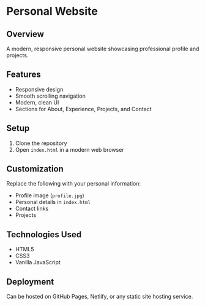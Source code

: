 # Personal Website

## Overview
A modern, responsive personal website showcasing professional profile and projects.

## Features
- Responsive design
- Smooth scrolling navigation
- Modern, clean UI
- Sections for About, Experience, Projects, and Contact

## Setup
1. Clone the repository
2. Open `index.html` in a modern web browser

## Customization
Replace the following with your personal information:
- Profile image (`profile.jpg`)
- Personal details in `index.html`
- Contact links
- Projects

## Technologies Used
- HTML5
- CSS3
- Vanilla JavaScript

## Deployment
Can be hosted on GitHub Pages, Netlify, or any static site hosting service.
